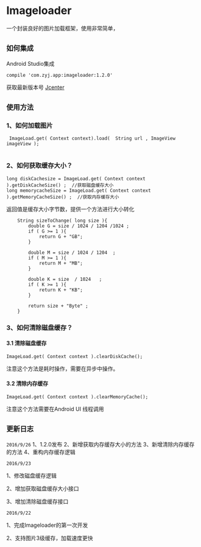 # Imageloader
一个封装良好的图片加载框架，使用非常简单，

## `如何集成`
Android Studio集成
```
compile 'com.zyj.app:imageloader:1.2.0'

```
获取最新版本号 [Jcenter](http://jcenter.bintray.com/com/zyj/app/imageloader/)
## `使用方法`

### 1、如何加载图片
```
 ImageLoad.get( Context context).load(  String url , ImageView imageView );
 
```

### 2、如何获取缓存大小？
```
long diskCachesize = ImageLoad.get( Context context ).getDiskCacheSize() ;  //获取磁盘缓存大小
long memorycacheSize = ImageLoad.get( Context context ).getMemoryCacheSize() ;  //获取内存缓存大小

```

返回值是缓存大小字节数，提供一个方法进行大小转化
```
    String sizeToChange( long size ){
        double G = size / 1024 / 1204 /1024 ;
        if ( G >= 1 ){
            return G + "GB";
        }

        double M = size / 1024 / 1204  ;
        if ( M >= 1 ){
            return M + "MB";
        }

        double K = size  / 1024   ;
        if ( K >= 1 ){
            return K + "KB";
        }

        return size + "Byte" ;
    }
```

### 3、如何清除磁盘缓存？

#### 3.1 清除磁盘缓存
```
ImageLoad.get( Context context ).clearDiskCache();
```
注意这个方法是耗时操作，需要在异步中操作。

#### 3.2 清除内存缓存
```
ImageLoad.get( Context context ).clearMemoryCache();
```
注意这个方法需要在Android UI 线程调用

## `更新日志`
`2016/9/26`
1、1.2.0发布
2、新增获取内存缓存大小的方法
3、新增清除内存缓存的方法
4、重构内存缓存逻辑

 `2016/9/23`
 
 1、修改磁盘缓存逻辑
 
 2、增加获取磁盘缓存大小接口
 
 3、增加清除磁盘缓存接口 
 

 `2016/9/22`
 
   1、完成Imageloader的第一次开发
   
   2、支持图片3级缓存，加载速度更快

